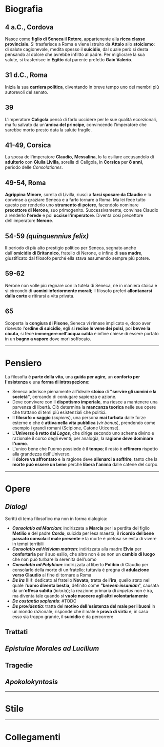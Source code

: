 # Biografia
## 4 a.C., Cordova
Nasce come **figlio di Seneca il Retore**, appartenente alla **ricca classe provinciale**. Si trasferisce a Roma e viene istruito da **Attalo** allo **stoicismo**: di salute cagionevole, medita spesso il **suicidio**, dal quale però si desta pensando al dolore che avrebbe inflitto al padre. Per migliorare la sua salute, si trasferisce in **Egitto** dal parente prefetto **Gaio Valerio**.
## 31 d.C., Roma
Inizia la sua **carriera politica**, diventando in breve tempo uno dei membri più autorevoli del senato.
## 39
L'imperatore **Caligola** pensò di farlo uccidere per le sue qualità eccezionali, ma fu salvato da un'**amica del principe**, convincendo l'imperatore che sarebbe morto presto data la salute fragile.
## 41-49, Corsica
La sposa dell'imperatore **Claudio**, **Messalina**, lo fa esiliare accusandolo di **adulterio** con **Giulia Livilla**, sorella di Caligola, in **Corsica** per **8 anni**, periodo delle *Consolationes*.
## 49-54, Roma
**Agrippina Minore**, sorella di Livilla, riuscì a **farsi sposare da Claudio** e lo convinse a graziare Seneca e a farlo tornare a Roma. Ma lei fece tutto questo per renderlo uno **strumento di potere**, facendolo nominare **precettore di Nerone**, suo primogenito. Successivamente, convinse Claudio a renderlo **l'erede** e poi **uccise l'imperatore**. Diventa così precettore dell'imperatore **Nerone**.
## 54-59 *(quinquennius felix)*
Il periodo di più alto prestigio politico per Seneca, segnato anche dall'**omicidio di Britannico**, fratello di Nerone, e infine di **sua madre**, giustificato dal filosofo perché ella stava assumendo sempre più potere.
## 59-62
Nerone non volle più regnare con la tutela di Seneca, né in maniera stoica e si circondò di **uomini inferiormente morali**; il filosofo preferì **allontanarsi dalla corte** e ritirarsi a vita privata.
## 65
Scoperta la **congiura di Pisone**, Seneca vi rimase implicato e, dopo aver ricevuto l'**ordine di suicidio**, egli si **recise le vene dei polsi**, poi **bevve la cicuta**, si fece **immergere nell'acqua calda** e infine chiese di essere portato in un **bagno a vapore** dove morì soffocato. 

---
# Pensiero
La filosofia è **parte della vita**, una **guida per agire**, un **conforto per l'esistenza** e una **forma di introspezione**:
- Seneca aderisce pienamente all'ideale **stoico** di **"servire gli uomini e la società"**, cercando di coniugare sapienza e azione.
- Deve convivere con il **dispotismo imperiale**, ma riesce a mantenere una parvenza di libertà. Ciò determina la **mancanza teorica** nelle sue opere che trattano di temi più esistenziali che politici.
- Il **filosofo = saggio** (*sapiens*), una persona **mai turbata** dalle forze esterne e che è **attiva nella vita pubblica** (*vir bonus*), prendendo come esempio i grandi romani (Scipione, Catone Uticense).
- L'**Universo è retto dal *Logos***, che dirige secondo uno schema divino e razionale il corso degli eventi; per analogia, la **ragione deve dominare l'uomo**.
- L'unico bene che l'uomo possiede è il **tempo**; il resto è **effimero** rispetto alla grandezza dell'Universo.
- Il **dolore va affrontato** e la ragione deve **allenarci a soffrire**, tanto che la **morte può essere un bene** perché **libera l'anima** dalle catene del corpo.
---
# Opere
## *Dialogi*
Scritti di tema filosofico ma non in forma dialogica:
- ***Consolatio ad Marciam***: indirizzata a **Marcia** per la perdita del figlio **Metilio** e del padre **Cordo**, suicida per lesa maestà; il **ricordo del bene passato consola il male presente** e la morte è pietosa se evita di vivere in tempi terribili
- ***Consolatio ad Helviam matrem***: indirizzata alla madre **Elvia** per **confortarla** per il suo esilio, che altro non è se non un **cambio di luogo** che non può turbare la serenità dell'uomo
- ***Consolatio ad Polybium***: indirizzata al liberto **Polibio** di Claudio per consolarlo della morte di un fratello; tuttavia è pregna di **adulazione verso Claudio** al fine di tornare a Roma
- ***De ira*** (III): dedicato al fratello **Novato**, tratta dell'**ira**, quello stato nel quale l'**uomo diventa bestia**, definito come ***"brevem insaniam***", causata da un'**offesa subita** (*iniuria*); la reazione primaria di *impetus* non è ira, ma diventa tale quando si **vuole nuocere agli altri volontariamente**
- ***De costantia sapientis***: #TODO
- ***De providentia***: tratta del **motivo dell'esistenza del male per i buoni** in un mondo razionale; risponde che il male è **prova di virtù** e, in caso esso sia troppo grande, il **suicidio** è da percorrere
## Trattati
## *Epistulae Morales ad Lucilium*
## Tragedie
## *Apokolokyntosis*


--- 
# Stile


---
# Collegamenti

